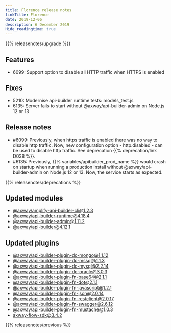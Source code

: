 ```yaml
---
title: Florence release notes
linkTitle: Florence
date: 2019-12-06
description: 6 December 2019
Hide_readingtime: true
---
```


{{% releasenotes/upgrade %}}

## Features

* 6099: Support option to disable all HTTP traffic when HTTPS is enabled

## Fixes

* 5210: Modernise api-builder runtime tests: models_test.js
* 6135: Server fails to start without @axway/api-builder-admin on Node.js 12 or 13

## Release notes

* #6099: Previously, when https traffic is enabled there was no way to disable http traffic. Now, new configuration option - http.disabled - can be used to disable http traffic. See deprecation {{% deprecation/link D038 %}}.
* #6135: Previously, {{% variables/apibuilder_prod_name %}} would crash on startup when running a production install without @axway/api-builder-admin on Node.js 12 or 13. Now, the service starts as expected.

{{% releasenotes/deprecations %}}

## Updated modules

* [@axway/amplify-api-builder-cli@1.2.3](https://www.npmjs.com/package/@axway/amplify-api-builder-cli/v/1.2.3)
* [@axway/api-builder-runtime@4.18.4](https://www.npmjs.com/package/@axway/api-builder-runtime/v/4.18.4)
* [@axway/api-builder-admin@1.11.2](https://www.npmjs.com/package/@axway/api-builder-admin/v/1.11.2)
* [@axway/api-builder@4.12.1](https://www.npmjs.com/package/@axway/api-builder/v/4.12.1)

## Updated plugins

* [@axway/api-builder-plugin-dc-mongo@1.1.12](https://www.npmjs.com/package/@axway/api-builder-plugin-dc-mongo/v/1.1.12)
* [@axway/api-builder-plugin-dc-mssql@1.1.3](https://www.npmjs.com/package/@axway/api-builder-plugin-dc-mssql/v/1.1.3)
* [@axway/api-builder-plugin-dc-mysql@2.2.14](https://www.npmjs.com/package/@axway/api-builder-plugin-dc-mysql/v/2.2.14)
* [@axway/api-builder-plugin-dc-oracle@3.0.3](https://www.npmjs.com/package/@axway/api-builder-plugin-dc-oracle/v/3.0.3)
* [@axway/api-builder-plugin-fn-base64@2.1.1](https://www.npmjs.com/package/@axway/api-builder-plugin-fn-base64/v/2.1.1)
* [@axway/api-builder-plugin-fn-dot@2.1.1](https://www.npmjs.com/package/@axway/api-builder-plugin-fn-dot/v/2.1.1)
* [@axway/api-builder-plugin-fn-javascript@1.2.1](https://www.npmjs.com/package/@axway/api-builder-plugin-fn-javascript/v/1.2.1)
* [@axway/api-builder-plugin-fn-json@2.0.14](https://www.npmjs.com/package/@axway/api-builder-plugin-fn-json/v/2.0.14)
* [@axway/api-builder-plugin-fn-restclient@2.0.17](https://www.npmjs.com/package/@axway/api-builder-plugin-fn-restclient/v/2.0.17)
* [@axway/api-builder-plugin-fn-swagger@2.6.12](https://www.npmjs.com/package/@axway/api-builder-plugin-fn-swagger/v/2.6.12)
* [@axway/api-builder-plugin-fn-mustache@1.0.3](https://www.npmjs.com/package/@axway/api-builder-plugin-fn-mustache/v/1.0.3)
* [axway-flow-sdk@3.4.2](https://www.npmjs.com/package/axway-flow-sdk/v/3.4.2)


{{% releasenotes/previous %}}
